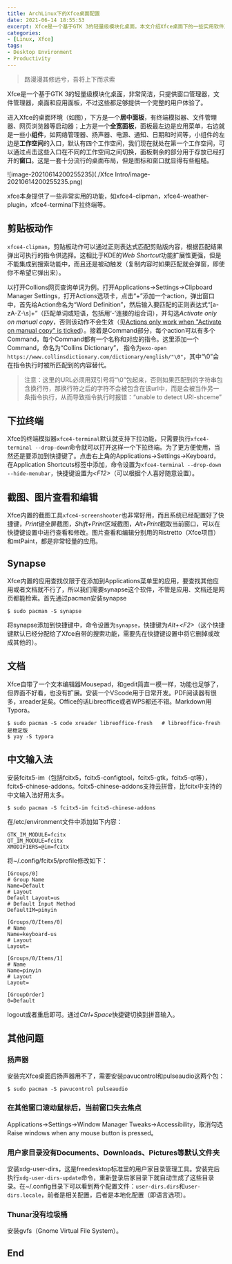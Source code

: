```yaml
---
title: ArchLinux下的Xfce桌面配置
date: 2021-06-14 18:55:53
excerpt: Xfce是一个基于GTK 3的轻量级模块化桌面，本文介绍Xfce桌面下的一些实用软件及其相关配置，以提高在Xfce桌面的工作效率
categories:
- [Linux, Xfce]
tags: 
- Desktop Environment
- Productivity
---
```


> 路漫漫其修远兮，吾将上下而求索

Xfce是一个基于GTK 3的轻量级模块化桌面，非常简洁，只提供窗口管理器，文件管理器，桌面和应用面板，不过这些都足够提供一个完整的用户体验了。

进入Xfce的桌面环境（如图），下方是一个**居中面板**，有终端模拟器、文件管理器、网页浏览器等启动器；上方是一个**全宽面板**，面板最左边是应用菜单，右边就是一些小**组件**，如网络管理器、扬声器、电源、通知、日期和时间等，小组件的左边是**工作空间**的入口，默认有四个工作空间，我们现在就处在第一个工作空间，可以通过点击这些入口在不同的工作空间之间切换，面板剩余的部分用于存放已经打开的**窗口**。这是一套十分流行的桌面布局，但是图标和窗口就显得有些粗糙。

![image-20210614200255235](./Xfce Intro/image-20210614200255235.png)

xfce本身提供了一些非常实用的功能，如xfce4-clipman，xfce4-weather-plugin，xfce4-terminal下拉终端等。

## 剪贴板动作

`xfce4-clipman`，剪贴板动作可以通过正则表达式匹配剪贴版内容，根据匹配结果弹出可执行的指令供选择。这相比于KDE的*Web Shortcut*功能扩展性更强，但是不能集成到搜索功能中，而且还是被动触发（复制内容时如果匹配就会弹窗，即使你不希望它弹出来）。

以打开Collions网页查询单词为例。打开Applications->Settings->Clipboard Manager Settings，打开Actions选项卡，点击“+”添加一个action，弹出窗口中，首先给Action命名为“Word Definition”，然后输入要匹配的正则表达式“[a-zA-Z-\s]+”（匹配单词或短语，包括用‘-’连接的组合词），并勾选*Activate only on manual copy*，否则该动作不会生效（见[Actions only work when "Activate on manual copy" is ticked](https://gitlab.xfce.org/panel-plugins/xfce4-clipman-plugin/-/issues/6)）。接着是Command部分，每个action可以有多个Command，每个Command都有一个名称和对应的指令。这里添加一个Command，命名为“Collins Dictionary”， 指令为`exo-open https://www.collinsdictionary.com/dictionary/english/"\0"`，其中“\0”会在指令执行时被所匹配到的内容替代。

> 注意：这里的URL必须用双引号将“\0”包起来，否则如果匹配到的字符串包含换行符，那换行符之后的字符不会被包含在该url中，而是会被当作另一条指令执行，从而导致指令执行时报错：“unable to detect URI-shceme”

## 下拉终端

Xfce的终端模拟器`xfce4-terminal`默认就支持下拉功能，只需要执行`xfce4-terminal --drop-down`命令就可以打开这样一个下拉终端。为了更方便使用，当然还是要添加到快捷键了。点击右上角的Applications->Settings->Keyboard，在Application Shortcuts标签中添加，命令设置为`xfce4-terminal --drop-down --hide-menubar`，快捷键设置为<em>\<F12></em>（可以根据个人喜好随意设置）。

## 截图、图片查看和编辑

Xfce内置的截图工具`xfce4-screenshooter`也非常好用，而且系统已经配置好了快捷键，*Print*键全屏截图，*Shift+Print*区域截图，*Alt+Print*截取当前窗口，可以在快捷键设置中进行查看和修改。图片查看和编辑分别用的Ristretto（Xfce项目）和mtPaint，都是非常轻量的应用。

## Synapse

Xfce内置的应用查找仅限于在添加到Applications菜单里的应用，要查找其他应用或者文档就不行了，所以我们需要synapse这个软件，不管是应用、文档还是网页都能检索。首先通过pacman安装synapse

```shell
$ sudo pacman -S synapse
```

将synapse添加到快捷键中，命令设置为`synapse`，快捷键为<em>Alt+\<F2></em>（这个快捷键默认已经分配给了Xfce自带的搜索功能，需要先在快捷键设置中将它删掉或改成其他的）。

## 文档

Xfce自带了一个文本编辑器Mousepad，和gedit简直一模一样，功能也足够了，但界面不好看，也没有扩展。安装一个VScode用于日常开发。PDF阅读器有很多，xreader足矣。Office的话Libreoffice或者WPS都还不错。Markdown用Typora。

```shell
$ sudo pacman -S code xreader libreoffice-fresh   # libreoffice-fresh是稳定版
$ yay -S typora
```

## 中文输入法

安装fcitx5-im（包括fcitx5，fcitx5-configtool，fcitx5-gtk，fcitx5-qt等），fcitx5-chinese-addons。fcitx5-chinese-addons支持云拼音，比fcitx中支持的中文输入法好用太多。

```shell
$ sudo pacman -S fcitx5-im fcitx5-chinese-addons
```

在/etc/environment文件中添加如下内容：

```
GTK_IM_MODULE=fcitx
QT_IM_MODULE=fcitx
XMODIFIERS=@im=fcitx
```

将~/.config/fcitx5/profile修改如下：

```
[Groups/0]
# Group Name
Name=Default
# Layout
Default Layout=us
# Default Input Method
DefaultIM=pinyin

[Groups/0/Items/0]
# Name
Name=keyboard-us
# Layout
Layout=

[Groups/0/Items/1]
# Name
Name=pinyin
# Layout
Layout=

[GroupOrder]
0=Default
```

logout或者重启即可。通过*Ctrl+Space*快捷键切换到拼音输入。

## 其他问题

### 扬声器

安装完Xfce桌面后扬声器用不了，需要安装pavucontrol和pulseaudio这两个包：

```shell
$ sudo pacman -S pavucontrol pulseaudio
```

### 在其他窗口滚动鼠标后，当前窗口失去焦点

Applications->Settings->Window Manager Tweaks->Accessibility，取消勾选Raise windows when any mouse button is pressed。

### 用户家目录没有Documents、Downloads、Pictures等默认文件夹

安装xdg-user-dirs，这是freedesktop标准里的用户家目录管理工具。安装完后执行`xdg-user-dirs-update`命令，重新登录后家目录下就自动生成了这些目录录。在~/.config目录下可以看到两个配置文件：`user-dirs.dirs`和`user-dirs.locale`，前者是相关配置，后者是本地化配置（即语言选项）。

### Thunar没有垃圾桶

安装gvfs（Gnome Virtual File System）。

## End
